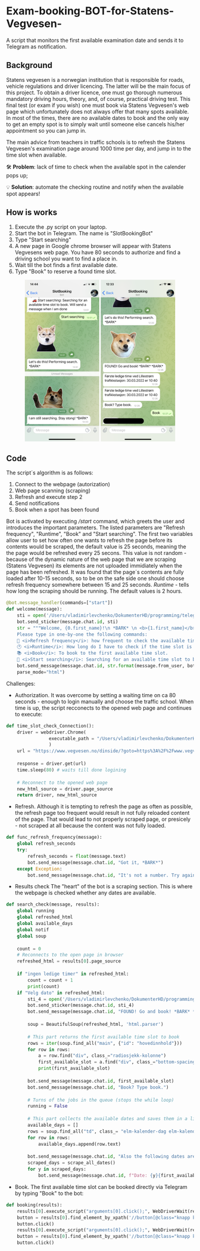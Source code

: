 # Exam-booking-BOT-for-Statens-Vegvesen-
A script that monitors the first available examination date and sends it to Telegram  as notification.

## Background
Statens vegvesen is a norwegian institution that is responsible for roads, vehicle regulations and driver licencing. The latter will be the main focus of this project.
To obtain a driver licence, one must go thorough numerous mandatory driving hours, theory, and, of course, practical driving test. This final test (or exam if you wish) one must book via Statens Vegvesen's web page which unfortunately does not always offer that many spots available. In most of the times, there are no available dates to book and the only way to get an empty spot is to simply wait until someone else cancels his/her appointment so you can jump in.

The main advice from teachers in traffic schools is to refresh the Statens Vegvesen's examination page around 1000 time per day, and jump in to the time slot when available.  

🛠 **Problem**: lack of time to check when the available spot in the calender pops up;

💡 **Solution**: automate the checking routine and notify when the available spot appears!

## How is works

1. Execute the .py script on your laptop.
2. Start the bot in Telegram. The name is "SlotBookingBot"
3. Type "Start searching"
4. A new page in Google chrome browser will appear with Statens Vegvesens web page. You have 80 seconds to authorize and find a driving school you want to find a place in.
5. Wait till the bot finds a first available date.
6. Type "Book" to reserve a found time slot. 

<p align="center">
<img src="images/IMG_8723.PNG" width="200">
<img src="images/IMG_8834.PNG" width="200">
  </p>

## Code

The script´s algorithm is as follows:
1. Connect to the webpage (autorization)
2. Web page scanning (scraping)
3. Refresh and execute step 2
4. Send notifications 
5. Book when a spot has been found

Bot is activated by executing */start* command, which greets the user and introduces the important parameters. The listed parameters are "Refresh frequency", "Runtime", "Book" and "Start searching". The first two variables allow user to set how often one wants to refresh the page before its contents would be scraped, the default value is 25 seconds, meaning the the page would be refreshed every 25 secons. This value is not random - because of the dynamic nature of the web page that we are scraping (Statens Vegvesen) its elements are not uploaded immidiately when the page has been refreshed. It was found that the page´s contents are fully loaded after 10-15 seconds, so to be on the safe side one should choose refresh frequency somewhere between 15 and 25 seconds. *Runtime* - tells how long the scraping should be running. The default values is 2 hours. 

```Python
@bot.message_handler(commands=["start"])
def welcome(message):
    sti = open('/Users/vladimirlevchenko/DokumenterHD/programming/telegram_bot/static/welcome.webp', 'rb')
    bot.send_sticker(message.chat.id, sti)
    str = """Welcome, {0.first_name}!\n *BARK* \n <b>{1.first_name}</b> is here to book a time slot for you at Statens Vegvesen.\n
    Please type in one-by-one the following commands:
    🏁 <i>Refresh frequency</i>: how frequent to check the available time. Type in a number which corresponds to seconds. Default is 25 seconds.
    🕐 <i>Runtime</i>: How long do I have to check if the time slot is available. Specify number of hours (Default value is 2 hours).
    📚 <i>Book</i>: To book to the first available time slot.
    🚗 <i>Start searching</i>: Searching for an available time slot to book. Will send a message when I am done"""
    bot.send_message(message.chat.id, str.format(message.from_user, bot.get_me()),
    parse_mode="html")
```

Challenges:
- Authorization. It was overcome by setting a waiting time on ca 80 seconds - enough to login manually and choose the traffic school. When time is up, the script recconects to the opened web page and continues to execute:

```Python
def time_slot_check_Connection():
    driver = webdriver.Chrome(
                executable_path = "/Users/vladimirlevchenko/DokumenterHD/programming/telegram_bot/chromedriver_2"
                )
    url = "https://www.vegvesen.no/dinside/?goto=https%3A%2F%2Fwww.vegvesen.no%2Fdinside%2Fdittforerkort%2Ftimebestilling%2F"

    response = driver.get(url)
    time.sleep(80) # waits till done logining

    # Reconnect to the opened web page
    new_html_source = driver.page_source
    return driver, new_html_source
```
- Refresh. Although it is tempting to refresh the page as often as possible, the refresh page too frequent would result in not fully reloaded content of the page. That would lead to not properly scraped page, or presicely - not scraped at all because the content was not fully loaded. 

```Python
def func_refresh_frequency(message):
    global refresh_seconds
    try:
        refresh_seconds = float(message.text)
        bot.send_message(message.chat.id, "Got it, *BARK*")
    except Exception:
        bot.send_message(message.chat.id, "It's not a number. Try again, *BARK*")
```

- Results check
The "heart" of the bot is a scraping section. This is where the webpage is checked whether any dates are available.

```Python
def search_check(message, results):
    global running
    global refreshed_html
    global available_days
    global notif
    global soup

    count = 0
    # Reconnects to the open page in browser
    refreshed_html = results[0].page_source

    if "ingen ledige timer" in refreshed_html:
        count = count + 1
        print(count)
    if "Velg dato" in refreshed_html:
        sti_4 = open('/Users/vladimirlevchenko/DokumenterHD/programming/telegram_bot/static/found.webp', 'rb')
        bot.send_sticker(message.chat.id, sti_4)
        bot.send_message(message.chat.id, "FOUND! Go and book! *BARK* *BARK*")

        soup = BeautifulSoup(refreshed_html, 'html.parser')

        # This part returns the first available time slot to book
        rows = iter(soup.find_all("main", {"id": "hovedinnhold"}))
        for row in rows:
            a = row.find("div", class_="radiosjekk-kolonne")
            first_available_slot = a.find("div", class_="bottom-spacing-medium").text
            print(first_available_slot)

        bot.send_message(message.chat.id, first_available_slot)
        bot.send_message(message.chat.id, "Book? Type book.")

        # Turns of the jobs in the queue (stops the while loop)
        running = False

        # This part collects the available dates and saves them in a list
        available_days = []
        rows = soup.find_all("td", class_= "elm-kalender-dag elm-kalender-dag-velgbar")
        for row in rows:
            available_days.append(row.text)

        bot.send_message(message.chat.id, "Also the following dates are available:")
        scraped_days = scrape_all_dates()
        for y in scraped_days:
            bot.send_message(message.chat.id, f"Date: {y}{first_available_slot[-17:-9]}\nTime:{scraped_days[y]}")
```

- Book. The first available time slot can be booked directly via Telegram by typing "Book" to the bot:
```Python
def booking(results):
    results[0].execute_script("arguments[0].click();", WebDriverWait(results[0], 2).until(EC.element_to_be_clickable((By.XPATH, "//label[@for='ledige-timer-0']"))))
    button = results[0].find_element_by_xpath('//button[@class="knapp knapp-neste knapp-handling"]')
    button.click()
    results[0].execute_script("arguments[0].click();", WebDriverWait(results[0], 2).until(EC.element_to_be_clickable((By.XPATH, "//label[@for='bekreft']"))))
    button = results[0].find_element_by_xpath('//button[@class="knapp knapp-handling knapp-neste"]')
    button.click()
```
